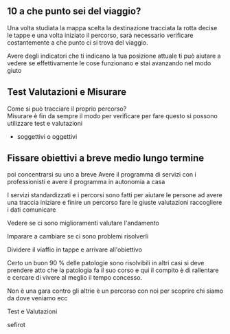 ## 10 a che punto sei del viaggio? 

Una volta studiata la mappa scelta la destinazione tracciata la rotta decise le tappe e una volta iniziato il percorso, sarà  necessario verificare costantemente a che punto ci si trova del viaggio.

Avere degli indicatori che ti indicano la tua posizione attuale ti può aiutare a vedere se effettivamente le cose funzionano e stai avanzando nel modo giuto

## Test Valutazioni e Misurare

Come si può tracciare il proprio percorso?  
Misurare è fin da sempre il modo per verificare per fare questo si possono utilizzare test e valutazioni

 - soggettivi o oggettivi



## Fissare obiettivi a breve medio lungo termine

poi concentrarsi su uno a breve
Avere il programma di servizi con i professionisti
e avere il programma in autonomia a casa
 
I servizi standardizzati e i percorsi sono fatti per aiutare le persone ad avere una traccia iniziare e finire un percorso fare le giuste valutazioni raccogliere i dati comunicare 

Vedere se ci sono miglioramenti valutare l'andamento

Imparare a cambiare se ci sono problemi risolverli 

Dividere il viaffio in tappe  e arrivare all'obiettivo

Certo un buon 90 % delle patologie sono risolvibili
in altri casi si deve prendere atto che la patologia fa il suo corso e qui il compito è di rallentare e cercare di vivere al meglio il tempo concesso.

Non è una gara contro gli altrie è un percorso con noi per scoprire chi siamo da dove veniamo ecc

Test e Valutazioni



sefirot
<!--stackedit_data:
eyJoaXN0b3J5IjpbLTQwODg3MDY1NiwxNjQyODMwOTI0LDEwMT
U4MDU2NDBdfQ==
-->